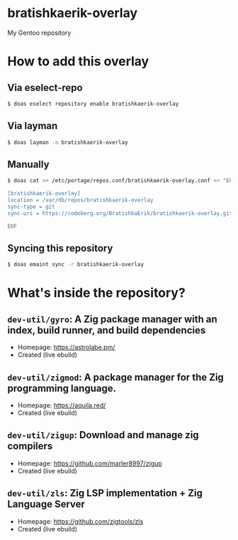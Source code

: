 # bratishkaerik-overlay

My Gentoo repository

# How to add this overlay
## Via eselect-repo
```sh
$ doas eselect repository enable bratishkaerik-overlay
```

## Via layman
```sh
$ doas layman -a bratishkaerik-overlay
```

## Manually
```sh
$ doas cat >> /etc/portage/repos.conf/bratishkaerik-overlay.conf << "EOF"

[bratishkaerik-overlay]
location = /var/db/repos/bratishkaerik-overlay
sync-type = git
sync-uri = https://codeberg.org/BratishkaErik/bratishkaerik-overlay.git

EOF
```

## Syncing this repository
```sh
$ doas emaint sync -r bratishkaerik-overlay
```

# What's inside the repository?
## `dev-util/gyro`: A Zig package manager with an index, build runner, and build dependencies
* Homepage: https://astrolabe.pm/
* Created (live ebuild)
## `dev-util/zigmod`: A package manager for the Zig programming language.
* Homepage: https://aquila.red/
* Created (live ebuild)
## `dev-util/zigup`: Download and manage zig compilers
* Homepage: https://github.com/marler8997/zigup
* Created (live ebuild)
## `dev-util/zls`: Zig LSP implementation + Zig Language Server
* Homepage: https://github.com/zigtools/zls
* Created (live ebuild)
